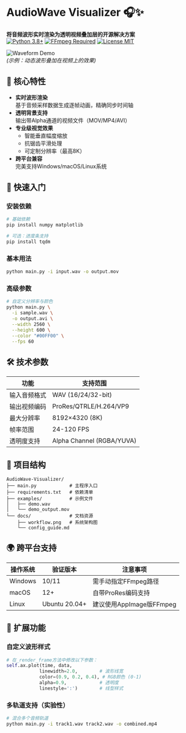 # AudioWave Visualizer 🎧✨

**将音频波形实时渲染为透明视频叠加层的开源解决方案**  
[![Python 3.8+](https://img.shields.io/badge/python-3.8%2B-blue?logo=python)](https://www.python.org/)
[![FFmpeg Required](https://img.shields.io/badge/FFmpeg-5.0%2B-orange?logo=ffmpeg)](https://ffmpeg.org/)
[![License MIT](https://img.shields.io/badge/license-MIT-green)](https://opensource.org/licenses/MIT)

![Waveform Demo](docs/demo.gif)  
*(示例：动态波形叠加在视频上的效果)*

## 🌟 核心特性

- **实时波形渲染**  
  基于音频采样数据生成逐帧动画，精确同步时间轴
- **透明背景支持**  
  输出带Alpha通道的视频文件（MOV/MP4/AVI）
- **专业级视觉效果**  
  - 智能垂直幅度缩放
  - 抗锯齿平滑处理
  - 可定制分辨率（最高8K）
- **跨平台兼容**  
  完美支持Windows/macOS/Linux系统

## 🚀 快速入门

### 安装依赖
```bash
# 基础依赖
pip install numpy matplotlib

# 可选：进度条支持
pip install tqdm
```

### 基本用法
```bash
python main.py -i input.wav -o output.mov
```

### 高级参数
```bash
# 自定义分辨率与颜色
python main.py \
  -i sample.wav \
  -o output.avi \
  --width 2560 \
  --height 600 \
  --color "#00FF00" \
  --fps 60
```

## 🛠️ 技术参数

| 功能               | 支持范围                  |
|--------------------|--------------------------|
| 输入音频格式       | WAV (16/24/32-bit)       |
| 输出视频编码       | ProRes/QTRLE/H.264/VP9   |
| 最大分辨率         | 8192×4320 (8K)           |
| 帧率范围           | 24-120 FPS               |
| 透明度支持         | Alpha Channel (RGBA/YUVA)|

## 📂 项目结构
```
AudioWave-Visualizer/
├── main.py            # 主程序入口
├── requirements.txt   # 依赖清单
├── examples/          # 示例文件
│   ├── demo.wav
│   └── demo_output.mov
└── docs/              # 文档资源
    ├── workflow.png   # 系统架构图
    └── config_guide.md
```

## 🌍 跨平台支持

| 操作系统 | 验证版本 | 注意事项                |
|----------|----------|-----------------------|
| Windows  | 10/11    | 需手动指定FFmpeg路径    |
| macOS    | 12+      | 自带ProRes编码支持      |
| Linux    | Ubuntu 20.04+ | 建议使用AppImage版FFmpeg |

## 🧩 扩展功能

### 自定义波形样式
```python
# 在_render_frame方法中修改以下参数：
self.ax.plot(time, data,
            linewidth=2.0,        # 波形线宽
            color=(0.9, 0.2, 0.4), # RGB颜色 (0-1)
            alpha=0.9,            # 透明度
            linestyle=':')        # 线型样式
```

### 多轨道支持（实验性）
```bash
# 混合多个音频轨道
python main.py -i track1.wav track2.wav -o combined.mp4
```
